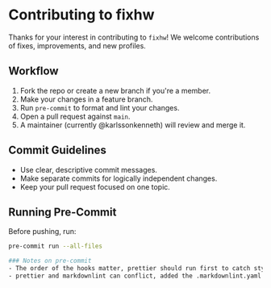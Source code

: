 # Contributing to fixhw

Thanks for your interest in contributing to `fixhw`! We welcome contributions of fixes, improvements, and new profiles.

## Workflow

1. Fork the repo or create a new branch if you're a member.
2. Make your changes in a feature branch.
3. Run `pre-commit` to format and lint your changes.
4. Open a pull request against `main`.
5. A maintainer (currently @karlssonkenneth) will review and merge it.

## Commit Guidelines

- Use clear, descriptive commit messages.
- Make separate commits for logically independent changes.
- Keep your pull request focused on one topic.

## Running Pre-Commit

Before pushing, run:

```bash
pre-commit run --all-files

### Notes on pre-commit
- The order of the hooks matter, prettier should run first to catch stylistic issues before running markdownlint.
- prettier and markdownlint can conflict, added the .markdownlint.yaml to disable conflicting rules.
```
